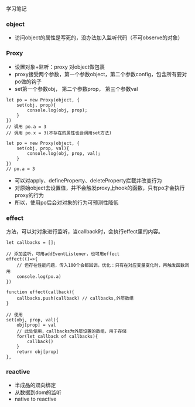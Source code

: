 学习笔记
### object
- 访问object的属性是写死的，没办法加入监听代码（不可observe的对象）

### Proxy
- 设置对象+监听：proxy 对object做包裹
- proxy接受两个参数，第一个参数object，第二个参数config，包含所有要对po做的钩子
- set第一个参数obj， 第二个参数prop， 第三个参数val
```
let po = new Proxy(object, {
	set(obj, prop){
		console.log(obj, prop);
	}
})
// 调用 po.a = 3
// 调用 po.x = 3(不存在的属性也会调用set方法)

let po = new Proxy(object, {
	set(obj, prop, val){
		console.log(obj, prop, val);
	}
})
// po.a = 3
```
- 可以对apply、defineProperty、deleteProperty拦截并改变行为
- 对原始object去设置值，并不会触发proxy上hook的函数，只有po才会执行proxy的行为
- 所以，使用po后会对对象的行为可预测性降低

### effect
方法，可以对对象进行监听，当callback时，会执行effect里的内容。
```
let callbacks = [];

// 添加监听，可用addEventListener，也可用effect
effect(()=>{
	// 但存在性能问题，传入100个会都回调。优化：只有在对应变量变化时，再触发函数调用
	console.log(po.a)
})

function effect(callback){
	callbacks.push(callback) // callbacks,外层数组
}

// 使用
set(obj, prop, val){
	obj[prop] = val
	// 此处使用，callbacks为外层设置的数组，用于存储
	for(let callback of callbacks){
		callback()
	}
	return obj[prop]
},
```


### reactive
- 半成品的双向绑定
- 从数据到dom的监听
- native to reactive